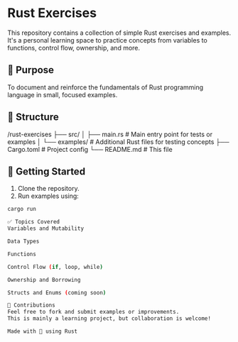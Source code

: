 # Rust Exercises

This repository contains a collection of simple Rust exercises and examples.  
It's a personal learning space to practice concepts from variables to functions, control flow, ownership, and more.

## 🦀 Purpose

To document and reinforce the fundamentals of Rust programming language in small, focused examples.

## 📂 Structure

/rust-exercises
├── src/
│ ├── main.rs # Main entry point for tests or examples
│ └── examples/ # Additional Rust files for testing concepts
├── Cargo.toml # Project config
└── README.md # This file


## 🚀 Getting Started

1. Clone the repository.
2. Run examples using:

```bash
cargo run

✅ Topics Covered
Variables and Mutability

Data Types

Functions

Control Flow (if, loop, while)

Ownership and Borrowing

Structs and Enums (coming soon)

🧠 Contributions
Feel free to fork and submit examples or improvements.
This is mainly a learning project, but collaboration is welcome!

Made with 💚 using Rust

